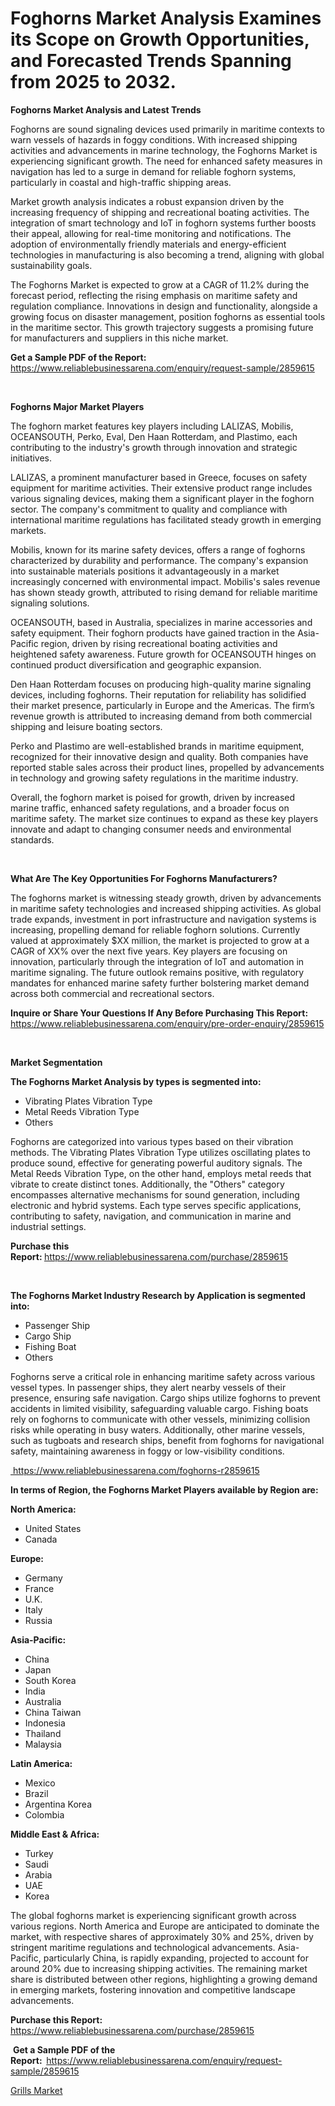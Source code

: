 <p><h1>Foghorns Market Analysis Examines its Scope on Growth Opportunities, and Forecasted Trends Spanning from 2025 to 2032.</h1></p><p><strong>Foghorns Market Analysis and Latest Trends</strong></p>
<p><p>Foghorns are sound signaling devices used primarily in maritime contexts to warn vessels of hazards in foggy conditions. With increased shipping activities and advancements in marine technology, the Foghorns Market is experiencing significant growth. The need for enhanced safety measures in navigation has led to a surge in demand for reliable foghorn systems, particularly in coastal and high-traffic shipping areas.</p><p>Market growth analysis indicates a robust expansion driven by the increasing frequency of shipping and recreational boating activities. The integration of smart technology and IoT in foghorn systems further boosts their appeal, allowing for real-time monitoring and notifications. The adoption of environmentally friendly materials and energy-efficient technologies in manufacturing is also becoming a trend, aligning with global sustainability goals.</p><p>The Foghorns Market is expected to grow at a CAGR of 11.2% during the forecast period, reflecting the rising emphasis on maritime safety and regulation compliance. Innovations in design and functionality, alongside a growing focus on disaster management, position foghorns as essential tools in the maritime sector. This growth trajectory suggests a promising future for manufacturers and suppliers in this niche market.</p></p>
<p><strong>Get a Sample PDF of the Report:&nbsp;</strong> <a href="https://www.reliablebusinessarena.com/enquiry/request-sample/2859615?utm_campaign=2033&utm_medium=2&utm_source=Github&utm_content=ia&utm_term=12032025&utm_id=foghorns">https://www.reliablebusinessarena.com/enquiry/request-sample/2859615</a></p>
<p>&nbsp;</p>
<p><strong>Foghorns Major Market Players</strong></p>
<p><p>The foghorn market features key players including LALIZAS, Mobilis, OCEANSOUTH, Perko, Eval, Den Haan Rotterdam, and Plastimo, each contributing to the industry's growth through innovation and strategic initiatives.</p><p>LALIZAS, a prominent manufacturer based in Greece, focuses on safety equipment for maritime activities. Their extensive product range includes various signaling devices, making them a significant player in the foghorn sector. The company's commitment to quality and compliance with international maritime regulations has facilitated steady growth in emerging markets. </p><p>Mobilis, known for its marine safety devices, offers a range of foghorns characterized by durability and performance. The company's expansion into sustainable materials positions it advantageously in a market increasingly concerned with environmental impact. Mobilis's sales revenue has shown steady growth, attributed to rising demand for reliable maritime signaling solutions.</p><p>OCEANSOUTH, based in Australia, specializes in marine accessories and safety equipment. Their foghorn products have gained traction in the Asia-Pacific region, driven by rising recreational boating activities and heightened safety awareness. Future growth for OCEANSOUTH hinges on continued product diversification and geographic expansion.</p><p>Den Haan Rotterdam focuses on producing high-quality marine signaling devices, including foghorns. Their reputation for reliability has solidified their market presence, particularly in Europe and the Americas. The firm’s revenue growth is attributed to increasing demand from both commercial shipping and leisure boating sectors.</p><p>Perko and Plastimo are well-established brands in maritime equipment, recognized for their innovative design and quality. Both companies have reported stable sales across their product lines, propelled by advancements in technology and growing safety regulations in the maritime industry.</p><p>Overall, the foghorn market is poised for growth, driven by increased marine traffic, enhanced safety regulations, and a broader focus on maritime safety. The market size continues to expand as these key players innovate and adapt to changing consumer needs and environmental standards.</p></p>
<p>&nbsp;</p>
<p><strong>What Are The Key Opportunities For Foghorns Manufacturers?</strong></p>
<p><p>The foghorns market is witnessing steady growth, driven by advancements in maritime safety technologies and increased shipping activities. As global trade expands, investment in port infrastructure and navigation systems is increasing, propelling demand for reliable foghorn solutions. Currently valued at approximately $XX million, the market is projected to grow at a CAGR of XX% over the next five years. Key players are focusing on innovation, particularly through the integration of IoT and automation in maritime signaling. The future outlook remains positive, with regulatory mandates for enhanced marine safety further bolstering market demand across both commercial and recreational sectors.</p></p>
<p><strong>Inquire or Share Your Questions If Any Before Purchasing This Report:</strong> <a href="https://www.reliablebusinessarena.com/enquiry/pre-order-enquiry/2859615?utm_campaign=2033&utm_medium=2&utm_source=Github&utm_content=ia&utm_term=12032025&utm_id=foghorns">https://www.reliablebusinessarena.com/enquiry/pre-order-enquiry/2859615</a></p>
<p>&nbsp;</p>
<p><strong>Market Segmentation</strong></p>
<p><strong>The Foghorns Market Analysis by types is segmented into:</strong></p>
<p><ul><li>Vibrating Plates Vibration Type</li><li>Metal Reeds Vibration Type</li><li>Others</li></ul></p>
<p><p>Foghorns are categorized into various types based on their vibration methods. The Vibrating Plates Vibration Type utilizes oscillating plates to produce sound, effective for generating powerful auditory signals. The Metal Reeds Vibration Type, on the other hand, employs metal reeds that vibrate to create distinct tones. Additionally, the "Others" category encompasses alternative mechanisms for sound generation, including electronic and hybrid systems. Each type serves specific applications, contributing to safety, navigation, and communication in marine and industrial settings.</p></p>
<p><strong>Purchase this Report:&nbsp;</strong><a href="https://www.reliablebusinessarena.com/purchase/2859615?utm_campaign=2033&utm_medium=2&utm_source=Github&utm_content=ia&utm_term=12032025&utm_id=foghorns">https://www.reliablebusinessarena.com/purchase/2859615</a></p>
<p>&nbsp;</p>
<p><strong>The Foghorns Market Industry Research by Application is segmented into:</strong></p>
<p><ul><li>Passenger Ship</li><li>Cargo Ship</li><li>Fishing Boat</li><li>Others</li></ul></p>
<p><p>Foghorns serve a critical role in enhancing maritime safety across various vessel types. In passenger ships, they alert nearby vessels of their presence, ensuring safe navigation. Cargo ships utilize foghorns to prevent accidents in limited visibility, safeguarding valuable cargo. Fishing boats rely on foghorns to communicate with other vessels, minimizing collision risks while operating in busy waters. Additionally, other marine vessels, such as tugboats and research ships, benefit from foghorns for navigational safety, maintaining awareness in foggy or low-visibility conditions.</p></p>
<p><a href="https://www.reliablebusinessarena.com/foghorns-r2859615?utm_campaign=2033&utm_medium=2&utm_source=Github&utm_content=ia&utm_term=12032025&utm_id=foghorns">&nbsp;https://www.reliablebusinessarena.com/foghorns-r2859615</a></p>
<p><strong>In terms of Region, the Foghorns Market Players available by Region are:</strong></p>
<p>
    <p> <strong> North America: </strong>
        <ul>
            <li>United States</li>
            <li>Canada</li>
        </ul>
        </p> 
    <p> <strong> Europe: </strong>
        <ul>
            <li>Germany</li>
            <li>France</li>
            <li>U.K.</li>
            <li>Italy</li>
            <li>Russia</li>
        </ul>
        </p> 
    <p> <strong> Asia-Pacific: </strong>
        <ul>
            <li>China</li>
            <li>Japan</li>
            <li>South Korea</li>
            <li>India</li>
            <li>Australia</li>
            <li>China Taiwan</li>
            <li>Indonesia</li>
            <li>Thailand</li>
            <li>Malaysia</li>
        </ul>
        </p> 
    <p> <strong> Latin America: </strong>
        <ul>
            <li>Mexico</li>
            <li>Brazil</li>
            <li>Argentina Korea</li>
            <li>Colombia</li>
        </ul>
        </p> 
    <p> <strong> Middle East & Africa: </strong>
        <ul>
            <li>Turkey</li>
            <li>Saudi</li>
            <li>Arabia</li>
            <li>UAE</li>
            <li>Korea</li>
        </ul>
    </p>
    </p>
<p><p>The global foghorns market is experiencing significant growth across various regions. North America and Europe are anticipated to dominate the market, with respective shares of approximately 30% and 25%, driven by stringent maritime regulations and technological advancements. Asia-Pacific, particularly China, is rapidly expanding, projected to account for around 20% due to increasing shipping activities. The remaining market share is distributed between other regions, highlighting a growing demand in emerging markets, fostering innovation and competitive landscape advancements.</p></p>
<p><strong>Purchase this Report: </strong><a href="https://www.reliablebusinessarena.com/purchase/2859615?utm_campaign=2033&utm_medium=2&utm_source=Github&utm_content=ia&utm_term=12032025&utm_id=foghorns">https://www.reliablebusinessarena.com/purchase/2859615</a></p>
<p>&nbsp;<strong>Get a Sample PDF of the Report:&nbsp;&nbsp;</strong><a href="https://www.reliablebusinessarena.com/enquiry/request-sample/2859615?utm_campaign=2033&utm_medium=2&utm_source=Github&utm_content=ia&utm_term=12032025&utm_id=foghorns">https://www.reliablebusinessarena.com/enquiry/request-sample/2859615</a></p>
<p><strong></strong></p>
<p><p><a href="https://github.com/mahnoor2003/Market-Research-Report-List-7/blob/main/grills-market.md?utm_campaign=2033&utm_medium=2&utm_source=Github&utm_content=ia&utm_term=12032025&utm_id=foghorns">Grills Market</a></p></p>